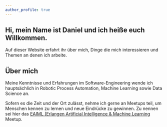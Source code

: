 ```yaml
---
author_profile: true
---
```


<h2>Hi, mein Name ist Daniel und ich heiße euch Willkommen.</h2>
<p>
Auf dieser Website erfahrt ihr über mich, Dinge die mich interessieren und Themen  an denen ich arbeite.
</p>

<h2>&Uuml;ber mich</h2>
<p>
Meine Kenntnisse und Erfahrungen im Software-Engineering wende ich hauptsächlich in Robotic Process Automation, Machine Learning sowie Data Science an.
</p>
<p>
Sofern es die Zeit und der Ort zul&auml;sst, nehme ich gerne an Meetups teil, um Menschen kennen zu lernen und neue Eindr&uuml;cke zu gewinnen. Zu nennen sei hier das <a href='https://www.meetup.com/Erlangen-Artificial-Intelligence-Machine-Learning-Meetup/' target='_blank'>EAIML (Erlangen Artificial Intelligence & Machine Learning</a> Meetup.
</p>